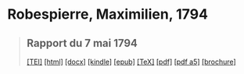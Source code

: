 # Robespierre, Maximilien, 1794

> ## Rapport du 7 mai 1794
>  <a title="Source XML/TEI" class="mime48 tei" href="https://hurlus.github.io/tei/robespierre1794_rapport.xml">[TEI]</a>  <a title="HTML une page" class="mime48 html" href="https://hurlus.github.io/robespierre1794_rapport/robespierre1794_rapport.html">[html]</a>  <a title="Bureautique (LibreOffice, MS.Word)" class="mime48 docx" href="https://hurlus.github.io/robespierre1794_rapport/robespierre1794_rapport.docx">[docx]</a>  <a title="Amazon.kindle" class="mime48 mobi" href="https://hurlus.github.io/robespierre1794_rapport/robespierre1794_rapport.mobi">[kindle]</a>  <a title="EPUB, pour liseuses et téléphones" class="mime48 epub" href="https://hurlus.github.io/robespierre1794_rapport/robespierre1794_rapport.epub">[epub]</a>  <a title="LaTeX" class="mime48 tex" href="https://hurlus.github.io/robespierre1794_rapport/robespierre1794_rapport.tex">[TeX]</a>  <a title="PDF à imprimer, A4 2 colonnes" class="mime48 pdf" href="https://hurlus.github.io/robespierre1794_rapport/robespierre1794_rapport.pdf">[pdf]</a>  <a title="PDF à lire, A5 une colonne" class="mime48 a5" href="https://hurlus.github.io/robespierre1794_rapport/robespierre1794_rapport_a5.pdf">[pdf a5]</a>  <a title="Brochure à agrafer, pdf imposé pour imprimante recto/verso" class="mime48 brochure" href="https://hurlus.github.io/robespierre1794_rapport/robespierre1794_rapport_brochure.pdf">[brochure]</a> 
